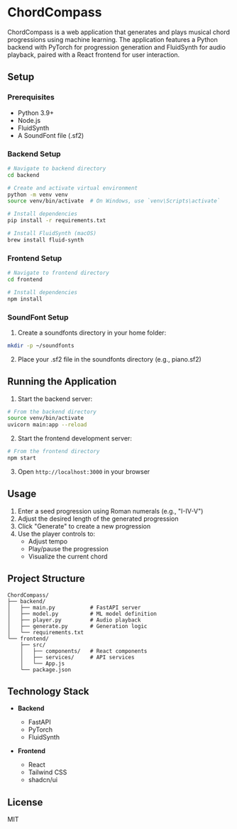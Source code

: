 # ChordCompass

ChordCompass is a web application that generates and plays musical chord progressions using machine learning. The application features a Python backend with PyTorch for progression generation and FluidSynth for audio playback, paired with a React frontend for user interaction.

## Setup

### Prerequisites
- Python 3.9+
- Node.js
- FluidSynth
- A SoundFont file (.sf2)

### Backend Setup
```bash
# Navigate to backend directory
cd backend

# Create and activate virtual environment
python -m venv venv
source venv/bin/activate  # On Windows, use `venv\Scripts\activate`

# Install dependencies
pip install -r requirements.txt

# Install FluidSynth (macOS)
brew install fluid-synth
```

### Frontend Setup
```bash
# Navigate to frontend directory
cd frontend

# Install dependencies
npm install
```

### SoundFont Setup
1. Create a soundfonts directory in your home folder:
```bash
mkdir -p ~/soundfonts
```

2. Place your .sf2 file in the soundfonts directory (e.g., piano.sf2)

## Running the Application

1. Start the backend server:
```bash
# From the backend directory
source venv/bin/activate
uvicorn main:app --reload
```

2. Start the frontend development server:
```bash
# From the frontend directory
npm start
```

3. Open `http://localhost:3000` in your browser

## Usage

1. Enter a seed progression using Roman numerals (e.g., "I-IV-V")
2. Adjust the desired length of the generated progression
3. Click "Generate" to create a new progression
4. Use the player controls to:
   - Adjust tempo
   - Play/pause the progression
   - Visualize the current chord

## Project Structure

```
ChordCompass/
├── backend/
│   ├── main.py           # FastAPI server
│   ├── model.py          # ML model definition
│   ├── player.py         # Audio playback
│   ├── generate.py       # Generation logic
│   └── requirements.txt
└── frontend/
    ├── src/
    │   ├── components/   # React components
    │   ├── services/     # API services
    │   └── App.js
    └── package.json
```

## Technology Stack

- **Backend**
  - FastAPI
  - PyTorch
  - FluidSynth
  
- **Frontend**
  - React
  - Tailwind CSS
  - shadcn/ui

## License

MIT